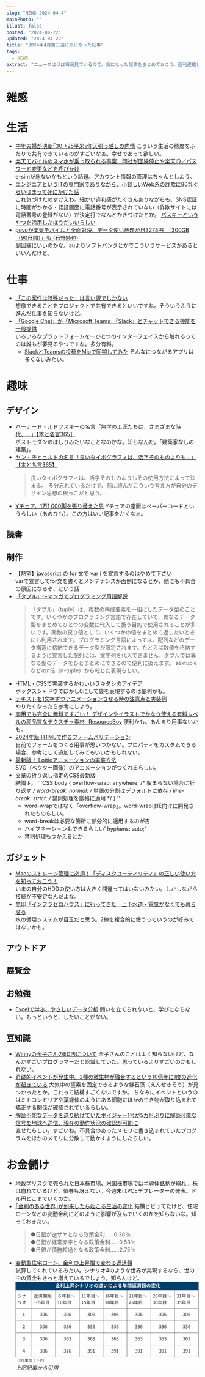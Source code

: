 ```yaml
---
slug: "NEWS-2024-04-4"
mainPhoto: ""
illust: false
posted: "2024-04-22"
updated: "2024-04-22"
title: "2024年4月第三週に気になった記事"
tags:
  - NEWS
extract: "ニュースはほぼ毎日見ているので、気になった記事をまとめておこう。週刊連載したい。"
---
```


# 雑感

# 生活

- [中年夫婦が決断｢30→25平米｣仰天引っ越しの内情](https://toyokeizai.net/articles/-/748475) 
  こういう生活の態度をふたりで共有できているのがすごいなぁ。幸せであって欲しい。
- [楽天モバイルのスマホが乗っ取られる事案　同社が回線停止や楽天ID／パスワード変更などを呼びかけ](https://www.itmedia.co.jp/mobile/articles/2404/23/news178.html)  
  e-simが危ないかもという話題。アカウント情報の管理はちゃんとしよう。
- [エンジニアというITの専門家でありながら、小賢しいWeb系の詐欺に80%ぐらいはまって死にかけた話](https://qiita.com/isobe69/items/dad7c5e4d835998d855f)  
  これ気づけたのすげえわ。細かい違和感がたくさんありながらも、SNS認証に時間がかかる・認証画面に電話番号が表示されていない（詐欺サイトには電話番号の登録がない）が決定打でなんとかきづけたとか。 
  [パスキーというやつを活用したほうがいいらしい](https://blog.trustlogin.com/2023/passkey)
- [povoが楽天モバイルと全面対決、データ使い放題が月3278円　「300GB（90日間）」も (石野純也)](https://www.techno-edge.net/article/2024/04/25/3252.html)  
  副回線にいいのかな。auよりソフトバンクとかでこういうサービスがあるといいんだけど。

# 仕事

- [「この案件は特殊だった」は言い訳でしかない](https://baigie.me/nippo/2024/04/22/nogami-irregular/)  
  想像できることをプロジェクトで共有できるといいですね。そういうふうに進んだ仕事を知らないけど。
- [「Google Chat」が「Microsoft Teams」「Slack」とチャットできる機能を一般提供](https://forest.watch.impress.co.jp/docs/news/1586296.html)  
  いろいろなプラットフォームを一ひとつのインターフェイスから触れるってのは誰もが夢見るやつですね。多分有料。
  - [SlackとTeamsの投稿をMioで同期してみた](https://blog.cloudnative.co.jp/9630/) 
    そんなにつながるアプリは多くないみたい。

# 趣味

## デザイン

- [バーナード・ルドフスキーの名言「無学の工匠たちは、さまざまな時代、…」【本と名言365】](https://casabrutus.com/categories/culture/403863)  
  ポストモダンのはしりみたいなことなのかな。知らなんだ。「建築家なしの建築」。
- [ヤン・チヒョルトの名言「良いタイポグラフィは、活字そのものよりも…」【本と名言365】](https://casabrutus.com/categories/culture/403922)  
  > 良いタイポグラフィは、活字そのものよりもその使用方法によって決まる。
  多分忘れているだけで、前に読んだこういう考え方が自分のデザイン思想の根っこだと思う。
- [Yチェア、1万1,000脚を張り替えた男](https://www.axismag.jp/posts/2024/04/586637.html) 
  Yチェアの座面はペーパーコードというらしい（あのひも）。この方はいい記事をかくなぁ。

## 読書

## 制作

- [【熱望】javascript の for 文で var i を宣言するのはやめて下さい](https://qiita.com/uni928/items/2cc50c270b0735ad5ac4)  
  varで宣言してfor文を書くとメンテナンスが面倒になるとか、他にも不具合の原因になるぞ、という話
- [「タプル」～マンガでプログラミング用語解説](https://codezine.jp/article/detail/19246?p=5)  
  >「タプル」（tuple）は、複数の構成要素を一組にしたデータ型のことです。いくつかのプログラミング言語で存在していて、異なるデータ型をまとめてひとつの変数に代入して扱う目的で使用されることが多いです。関数の戻り値として、いくつかの値をまとめて返したいときにも利用されます。プログラミング言語によっては、配列などのデータ構造に格納できるデータ型が限定されます。たとえば数値を格納するように宣言した配列には、文字列を代入できません。タプルでは異なる型のデータをひとまとめにできるので便利に扱えます。
  sextupleなどのn倍（n-tuple）から転じた表現らしい。
- [HTML・CSSで実装するかわいいフキダシのアイデア](https://ics.media/entry/240425/)  
  ボックスシャドウでぼかし0にして袋を表現するのは便利かも。
- [テキストを1文字ずつアニメーションさせる時の注意点と実装例](https://www.tak-dcxi.com/article/text-animation-considerations-and-implementation-examples/)  
  やりたくなったら参考にしよう。
- [商用でも完全に無料ですごい！ デザインやイラストでかなり使える有料レベルの高品質なテクスチャ素材 -ResourceBoy](https://coliss.com/articles/freebies/textures-by-resourceboy.html#google_vignette) 
  便利かも。あんまり用事ないかも。
- [2024年版 HTMLで作るフォームバリデーション](https://ics.media/entry/240418/)  
  自前でフォームをつくる用事が思いつかない。プロパティをカスタムできる場合、参考にして追加してみてもいいかもしれない。
- [最新版！ Lottieアニメーションの実装方法](https://ics.media/entry/240403/)  
  SVG（ベクター画像）のアニメーションがつくれるらしい。
- [文章の折り返し指定のCSS最新版](https://ics.media/entry/240411/)  
  結論↓。
  '''CSS
  body {
  overflow-wrap: anywhere; /* 収まらない場合に折り返す */
  word-break: normal; /* 単語の分割はデフォルトに依存 */
  line-break: strict; /* 禁則処理を厳格に適用 */
  }
  '''
  - word-wrapではなく「overflow-wrap」。word-wrapはIE向けに開発されたものらしい。
  - word-breakは必要な箇所に部分的に適用するのが吉
  - ハイフネーションもできるらしい'  hyphens: auto;'
  - 禁則処理もつかえるとか

## ガジェット

- [Macのストレージ管理に必須！「ディスクユーティリティ」の正しい使い方を知っておこう！](https://pc.watch.impress.co.jp/docs/column/macinfo/1585995.html)  
  いまの自分のHDDの使い方は大きく間違ってはいないみたい。しかしながら接続が不安定なんだよな。
- [無印「インフラゼロハウス」に行ってきた　上下水道・電気がなくても暮らせる](https://www.watch.impress.co.jp/docs/news/1587028.html)  
  水の循環システムが目玉だと思う。2棟を複合的に使うっていうのが好みではないかも。

## アウトドア

## 展覧会

## お勉強

- [Excelで学ぶ、やさしいデータ分析](https://atmarkit.itmedia.co.jp/ait/articles/2404/24/news020.html) 
  問いを立てられないと、学びにならない。もっというと、したいことがない。

## 豆知識

- [Winnyの金子さんのED法について](https://yaneuraou.yaneu.com/2024/04/21/mr-isamu-kanekos-ed-method/) 
  金子さんのことはよく知らないけど、なんかすごいプログラマーだと認識していた。思っているよりすごいのかもしれない。
- [奇跡的イベントが発生中。2種の微生物が融合するという10億年に1度の進化が起きている](https://karapaia.com/archives/52331209.html#google_vignette) 
   大気中の窒素を固定できるような縁石藻（えんせきそう）が見つかったとか。これって結構すごくないですか。 
  ちなみにイベントというのはミトコンドリアや葉緑体のようにある細胞にほかの生き物が取り込まれて矯正する関係が確認されているらしい。
- [解読不能なデータを送り続けていたボイジャー1号が5カ月ぶりに解読可能な信号を地球へ送信、現在の動作状況の確認が可能に](https://gigazine.net/news/20240423-voyager-1-resumes-sending-signal/)  
  直せたらしい。すごいね。不具合のあったメモリに書き込まれていたプログラムをほかのメモリに分散して動かすようにしたらしい。

# お金儲け

- [地政学リスクで売られた日本株市場、米国株市場では半導体銘柄が崩れ…](http://hiroko.yutaka-shoji.co.jp/2024/04/blog-post_22.html) 
  株は崩れているけど、債券も冴えない。今週末はPCEデフレーターの発表。ドル円どこまでいくのか。
- [｢金利のある世界｣が到来したら起こる生活の変化](https://toyokeizai.net/articles/-/748632?page=5) 
  結構ビビってたけど、住宅ローンなどの変動金利にどのように影響が及んでいくのかを知らないな。知っておきたい。
  >●日銀が逆ザヤとなる政策金利……0.28％  
  >●日銀が経常赤字となる政策金利……0.58％  
  >●日銀が債務超過となる政策金利……2.75％
- [変動型住宅ローン、金利の上昇幅で変わる返済額](https://www.nikkei.com/article/DGXZQOUB169ET0W4A410C2000000/)  
  試算してくれているみたい。シナリオ4のような世界が実現するなら、世の中の賃金もきっと増えているでしょう。知らんけど。
  ![金利が変わった場合の住宅ローン支払額の試算](../../images/news/2024-04-22-NEWS/2024-04-22-NEWS-1.jpg)
  *上記記事から引用*

